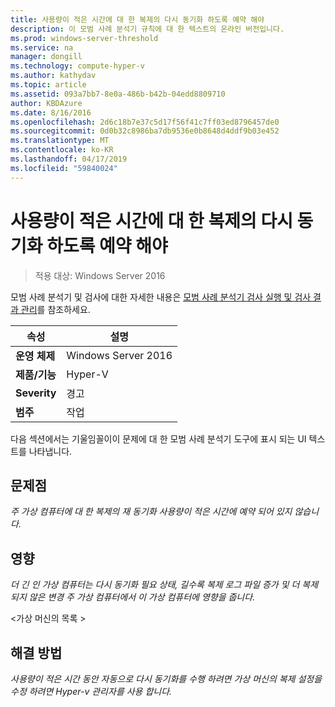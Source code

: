 ```yaml
---
title: 사용량이 적은 시간에 대 한 복제의 다시 동기화 하도록 예약 해야
description: 이 모범 사례 분석기 규칙에 대 한 텍스트의 온라인 버전입니다.
ms.prod: windows-server-threshold
ms.service: na
manager: dongill
ms.technology: compute-hyper-v
ms.author: kathydav
ms.topic: article
ms.assetid: 093a7bb7-8e0a-486b-b42b-04edd8809710
author: KBDAzure
ms.date: 8/16/2016
ms.openlocfilehash: 2d6c18b7e37c5d17f56f41c7ff03ed8796457de0
ms.sourcegitcommit: 0d0b32c8986ba7db9536e0b8648d4ddf9b03e452
ms.translationtype: MT
ms.contentlocale: ko-KR
ms.lasthandoff: 04/17/2019
ms.locfileid: "59840024"
---
```

# <a name="resynchronization-of-replication-should-be-scheduled-for-off-peak-hours"></a>사용량이 적은 시간에 대 한 복제의 다시 동기화 하도록 예약 해야

>적용 대상: Windows Server 2016

모범 사례 분석기 및 검사에 대한 자세한 내용은 [모범 사례 분석기 검사 실행 및 검사 결과 관리](https://go.microsoft.com/fwlink/p/?LinkID=223177)를 참조하세요.  
  
|속성|설명|  
|-|-|  
|**운영 체제**|Windows Server 2016|  
|**제품/기능**|Hyper-V|  
|**Severity**|경고|  
|**범주**|작업|  
  
다음 섹션에서는 기울임꼴이이 문제에 대 한 모범 사례 분석기 도구에 표시 되는 UI 텍스트를 나타냅니다.  
  
## <a name="issue"></a>문제점  
*주 가상 컴퓨터에 대 한 복제의 재 동기화 사용량이 적은 시간에 예약 되어 있지 않습니다.*  
  
## <a name="impact"></a>영향  
*더 긴 인 가상 컴퓨터는 다시 동기화 필요 상태, 길수록 복제 로그 파일 증가 및 더 복제 되지 않은 변경 주 가상 컴퓨터에서 이 가상 컴퓨터에 영향을 줍니다.*  
  
\<가상 머신의 목록 >  
  
## <a name="resolution"></a>해결 방법  
*사용량이 적은 시간 동안 자동으로 다시 동기화를 수행 하려면 가상 머신의 복제 설정을 수정 하려면 Hyper-v 관리자를 사용 합니다.*  
  



